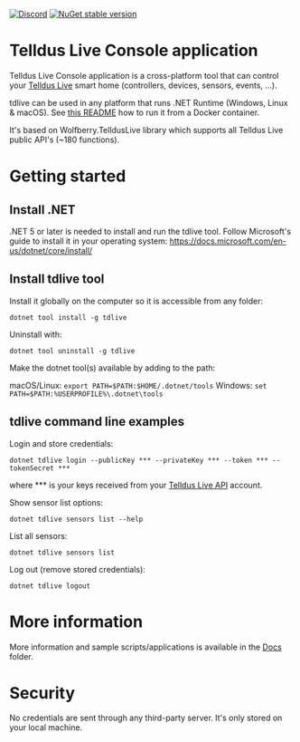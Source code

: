 
[![Discord](https://badgen.net/badge/icon/discord?icon=discord&label)](https://discord.gg/NDYAEgD8ej)
[![NuGet stable version](https://badgen.net/nuget/v/tdlive)](https://nuget.org/packages/tdlive)

# Telldus Live Console application

Telldus Live Console application is a cross-platform tool that can control your [Telldus Live](https://telldus.com/telldus-live/) smart home (controllers, devices, sensors, events, ...).

tdlive can be used in any platform that runs .NET Runtime (Windows, Linux & macOS). See [this README](Docker/README.md) how to run it from a Docker container.

It's based on Wolfberry.TelldusLive library which supports all Telldus Live public API's (~180 functions).

# Getting started

## Install .NET

.NET 5 or later is needed to install and run the tdlive tool. Follow Microsoft's guide to install it in your operating system: https://docs.microsoft.com/en-us/dotnet/core/install/


## Install tdlive tool

Install it globally on the computer so it is accessible from any folder:

```shell
dotnet tool install -g tdlive
```

Uninstall with:

```shell
dotnet tool uninstall -g tdlive
```

Make the dotnet tool(s) available by adding to the path:

macOS/Linux: `export PATH=$PATH:$HOME/.dotnet/tools`
Windows: `set PATH=$PATH:%USERPROFILE%\.dotnet\tools`

## tdlive command line examples

Login and store credentials:
```shell
dotnet tdlive login --publicKey *** --privateKey *** --token *** --tokenSecret ***
```
where *** is your keys received from your [Telldus Live API](https://api.telldus.com/) account.

Show sensor list options:
```shell
dotnet tdlive sensors list --help
```

List all sensors:
```shell
dotnet tdlive sensors list
```

Log out (remove stored credentials):
```shell
dotnet tdlive logout
```

# More information

More information and sample scripts/applications is available in the [Docs](Docs/README.md) folder.

# Security

No credentials are sent through any third-party server. It's only stored on your local machine.
